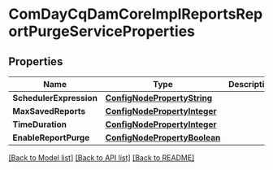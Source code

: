 # ComDayCqDamCoreImplReportsReportPurgeServiceProperties

## Properties
Name | Type | Description | Notes
------------ | ------------- | ------------- | -------------
**SchedulerExpression** | [**ConfigNodePropertyString**](configNodePropertyString.md) |  | [optional] 
**MaxSavedReports** | [**ConfigNodePropertyInteger**](configNodePropertyInteger.md) |  | [optional] 
**TimeDuration** | [**ConfigNodePropertyInteger**](configNodePropertyInteger.md) |  | [optional] 
**EnableReportPurge** | [**ConfigNodePropertyBoolean**](configNodePropertyBoolean.md) |  | [optional] 

[[Back to Model list]](../README.md#documentation-for-models) [[Back to API list]](../README.md#documentation-for-api-endpoints) [[Back to README]](../README.md)


